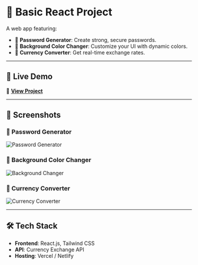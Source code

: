 # 🚀 Basic React Project

A web app featuring:
- 🔐 **Password Generator**: Create strong, secure passwords.
- 🎨 **Background Color Changer**: Customize your UI with dynamic colors.
- 💱 **Currency Converter**: Get real-time exchange rates.

---

## 🎥 Live Demo
🔗 [**View Project**](https://aakashap-basic-react.vercel.app/)

---

## 📸 Screenshots

### 🔐 Password Generator
![Password Generator](https://drive.google.com/uc?export=view&id=17iny0LlxZMTCF4FLV2yU0boxq6CHBqRy)

### 🎨 Background Color Changer
![Background Changer](https://drive.google.com/uc?export=view&id=1ldgXk9aNZjRj-ugPkYIJfQnmj213y95y)

### 💱 Currency Converter
![Currency Converter](https://drive.google.com/uc?export=view&id=1SZVykD3TjQ5K4WukvahCxd1D4d6OFHYe)

---




## 🛠️ Tech Stack
- **Frontend**: React.js, Tailwind CSS
- **API**: Currency Exchange API
- **Hosting**: Vercel / Netlify

